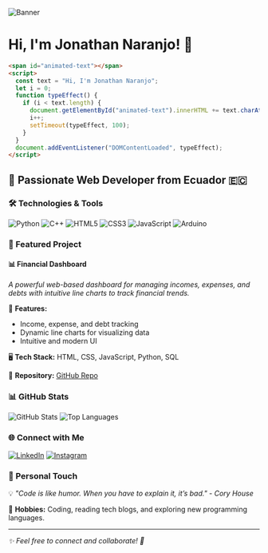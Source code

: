 ![Banner](your-banner-image-url-here)

# Hi, I'm Jonathan Naranjo! 👋

```html
<span id="animated-text"></span>
<script>
  const text = "Hi, I'm Jonathan Naranjo";
  let i = 0;
  function typeEffect() {
    if (i < text.length) {
      document.getElementById("animated-text").innerHTML += text.charAt(i);
      i++;
      setTimeout(typeEffect, 100);
    }
  }
  document.addEventListener("DOMContentLoaded", typeEffect);
</script>
```

## 🚀 Passionate Web Developer from Ecuador 🇪🇨

### 🛠️ Technologies & Tools

![Python](https://img.shields.io/badge/Python-3776AB?style=for-the-badge&logo=python&logoColor=white)
![C++](https://img.shields.io/badge/C++-00599C?style=for-the-badge&logo=cplusplus&logoColor=white)
![HTML5](https://img.shields.io/badge/HTML5-E34F26?style=for-the-badge&logo=html5&logoColor=white)
![CSS3](https://img.shields.io/badge/CSS3-1572B6?style=for-the-badge&logo=css3&logoColor=white)
![JavaScript](https://img.shields.io/badge/JavaScript-F7DF1E?style=for-the-badge&logo=javascript&logoColor=black)
![Arduino](https://img.shields.io/badge/Arduino-00979D?style=for-the-badge&logo=arduino&logoColor=white)

### 🌟 Featured Project

#### **📊 Financial Dashboard**
_A powerful web-based dashboard for managing incomes, expenses, and debts with intuitive line charts to track financial trends._

🔹 **Features:**
- Income, expense, and debt tracking
- Dynamic line charts for visualizing data
- Intuitive and modern UI

🖥️ **Tech Stack:** HTML, CSS, JavaScript, Python, SQL

📌 **Repository:** [GitHub Repo](your-repo-url-here)

### 📊 GitHub Stats

![GitHub Stats](https://github-readme-stats.vercel.app/api?username=your-username&show_icons=true&theme=dark)
![Top Languages](https://github-readme-stats.vercel.app/api/top-langs/?username=your-username&layout=compact&theme=dark)

### 🌐 Connect with Me

[![LinkedIn](https://img.shields.io/badge/LinkedIn-0A66C2?style=for-the-badge&logo=linkedin&logoColor=white)](https://www.linkedin.com/in/jonathan-naranjo-/)
[![Instagram](https://img.shields.io/badge/Instagram-E4405F?style=for-the-badge&logo=instagram&logoColor=white)](https://www.instagram.com/elvwhu/)

### 🎯 Personal Touch

💡 _"Code is like humor. When you have to explain it, it’s bad." - Cory House_

📖 **Hobbies:** Coding, reading tech blogs, and exploring new programming languages.

---

_✨ Feel free to connect and collaborate! 🚀_
